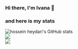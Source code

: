 ### Hi there, I'm Ivana 👋

### and here is my stats
  <img src="https://github-readme-stats.vercel.app/api?username=ivanapuspita&show_icons=true&include_all_commits=true&theme=dark" alt="hossein heydari's GitHub stats" /><br />
  <img src="https://github-readme-streak-stats.herokuapp.com/?user=ivanapuspita&theme=dark"/>
<br />
  <img src="https://github-readme-stats.vercel.app/api/top-langs/?username=ivanapuspita&layout=compact&theme=dark&langs_count=12"/><br />
</p>

<!--
**ivanapuspita/ivanapuspita** is a ✨ _special_ ✨ repository because its `README.md` (this file) appears on your GitHub profile.

Here are some ideas to get you started:

- 🔭 I’m currently working on ...
- 🌱 I’m currently learning ...
- 👯 I’m looking to collaborate on ...
- 🤔 I’m looking for help with ...
- 💬 Ask me about ...
- 📫 How to reach me: ...
- 😄 Pronouns: ...
- ⚡ Fun fact: ...
-->
